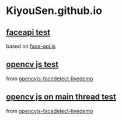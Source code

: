# KiyouSen.github.io

## [faceapi test](https://kiyousen.github.io/faceapi/)

based on [face-api.js](https://github.com/justadudewhohacks/face-api.js)

## [opencv js test](https://kiyousen.github.io/cvjs/)

from [opencvjs-facedetect-livedemo](https://github.com/mecab/opencvjs-facedetect-livedemo)

## [opencv js on main thread test](https://kiyousen.github.io/cvjs_mainthread/)

from [opencvjs-facedetect-livedemo](https://github.com/mecab/opencvjs-facedetect-livedemo)